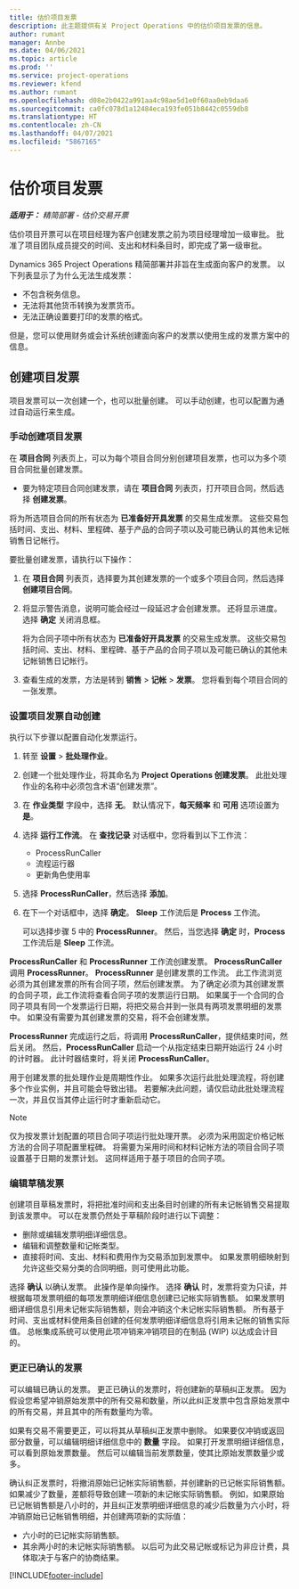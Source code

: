 ```yaml
---
title: 估价项目发票
description: 此主题提供有关 Project Operations 中的估价项目发票的信息。
author: rumant
manager: Annbe
ms.date: 04/06/2021
ms.topic: article
ms.prod: ''
ms.service: project-operations
ms.reviewer: kfend
ms.author: rumant
ms.openlocfilehash: d08e2b0422a991aa4c98ae5d1e0f60aa0eb9daa6
ms.sourcegitcommit: ca0fc078d1a12484eca193fe051b8442c0559db8
ms.translationtype: HT
ms.contentlocale: zh-CN
ms.lasthandoff: 04/07/2021
ms.locfileid: "5867165"
---
```

# <a name="proforma-project-pnvoices"></a>估价项目发票

_**适用于：** 精简部署 - 估价交易开票_

估价项目开票可以在项目经理为客户创建发票之前为项目经理增加一级审批。 批准了项目团队成员提交的时间、支出和材料条目时，即完成了第一级审批。

Dynamics 365 Project Operations 精简部署并非旨在生成面向客户的发票。 以下列表显示了为什么无法生成发票：

- 不包含税务信息。
- 无法将其他货币转换为发票货币。
- 无法正确设置要打印的发票的格式。

但是，您可以使用财务或会计系统创建面向客户的发票以使用生成的发票方案中的信息。

## <a name="creating-project-invoices"></a>创建项目发票

项目发票可以一次创建一个，也可以批量创建。 可以手动创建，也可以配置为通过自动运行来生成。

### <a name="manually-create-project-invoices"></a>手动创建项目发票 

在 **项目合同** 列表页上，可以为每个项目合同分别创建项目发票，也可以为多个项目合同批量创建发票。

   - 要为特定项目合同创建发票，请在 **项目合同** 列表页，打开项目合同，然后选择 **创建发票**。

   将为所选项目合同的所有状态为 **已准备好开具发票** 的交易生成发票。 这些交易包括时间、支出、材料、里程碑、基于产品的合同子项以及可能已确认的其他未记帐销售日记帐行。

要批量创建发票，请执行以下操作：

1. 在 **项目合同** 列表页，选择要为其创建发票的一个或多个项目合同，然后选择 **创建项目合同**。
2. 将显示警告消息，说明可能会经过一段延迟才会创建发票。 还将显示进度。 选择 **确定** 关闭消息框。

   将为合同子项中所有状态为 **已准备好开具发票** 的交易生成发票。 这些交易包括时间、支出、材料、里程碑、基于产品的合同子项以及可能已确认的其他未记帐销售日记帐行。

3. 查看生成的发票，方法是转到 **销售** \> **记帐** \> **发票**。 您将看到每个项目合同的一张发票。

### <a name="set-up-automated-creation-of-project-invoices"></a>设置项目发票自动创建 

执行以下步骤以配置自动化发票运行。

1. 转至 **设置** \> **批处理作业**。
2. 创建一个批处理作业，将其命名为 **Project Operations 创建发票**。 此批处理作业的名称中必须包含术语“创建发票”。
3. 在 **作业类型** 字段中，选择 **无**。 默认情况下，**每天频率** 和 **可用** 选项设置为 **是**。
4. 选择 **运行工作流**。 在 **查找记录** 对话框中，您将看到以下工作流：

    - ProcessRunCaller
    - 流程运行器
    - 更新角色使用率

5. 选择 **ProcessRunCaller**，然后选择 **添加**。
6. 在下一个对话框中，选择 **确定**。 **Sleep** 工作流后是 **Process** 工作流。

    可以选择步骤 5 中的 **ProcessRunner**。 然后，当您选择 **确定** 时，**Process** 工作流后是 **Sleep** 工作流。

**ProcessRunCaller** 和 **ProcessRunner** 工作流创建发票。 **ProcessRunCaller** 调用 **ProcessRunner**。 **ProcessRunner** 是创建发票的工作流。 此工作流浏览必须为其创建发票的所有合同子项，然后创建发票。 为了确定必须为其创建发票的合同子项，此工作流将查看合同子项的发票运行日期。 如果属于一个合同的合同子项具有同一个发票运行日期，将把交易合并到一张具有两项发票明细的发票中。 如果没有需要为其创建发票的交易，将不会创建发票。

**ProcessRunner** 完成运行之后，将调用 **ProcessRunCaller**，提供结束时间，然后关闭。 然后，**ProcessRunCaller** 启动一个从指定结束日期开始运行 24 小时的计时器。 此计时器结束时，将关闭 **ProcessRunCaller**。

用于创建发票的批处理作业是周期性作业。 如果多次运行此批处理流程，将创建多个作业实例，并且可能会导致出错。 若要解决此问题，请仅启动此批处理流程一次，并且仅当其停止运行时才重新启动它。

> [!NOTE]
> 仅为按发票计划配置的项目合同子项运行批处理开票。 必须为采用固定价格记帐方法的合同子项配置里程碑。 将需要为采用时间和材料记帐方法的项目合同子项设置基于日期的发票计划。 这同样适用于基于项目的合同子项。      
 
### <a name="edit-a-draft-invoice"></a>编辑草稿发票

创建项目草稿发票时，将把批准时间和支出条目时创建的所有未记帐销售交易提取到该发票中。 可以在发票仍然处于草稿阶段时进行以下调整：

- 删除或编辑发票明细详细信息。
- 编辑和调整数量和记帐类型。
- 直接将时间、支出、材料和费用作为交易添加到发票中。 如果发票明细映射到允许这些交易分类的合同明细，则可使用此功能。

选择 **确认** 以确认发票。 此操作是单向操作。 选择 **确认** 时，发票将变为只读，并根据每项发票明细的每项发票明细详细信息创建已记帐实际销售额。 如果发票明细详细信息引用未记帐实际销售额，则会冲销这个未记帐实际销售额。 所有基于时间、支出或材料使用条目创建的任何发票明细详细信息将引用未记帐的销售实际值。 总帐集成系统可以使用此项冲销来冲销项目的在制品 (WIP) 以达成会计目的。

### <a name="correct-a-confirmed-invoice"></a>更正已确认的发票

可以编辑已确认的发票。 更正已确认的发票时，将创建新的草稿纠正发票。 因为假设您希望冲销原始发票中的所有交易和数量，所以此纠正发票中包含原始发票中的所有交易，并且其中的所有数量均为零。

如果有交易不需要更正，可以将其从草稿纠正发票中删除。 如果要仅冲销或返回部分数量，可以编辑明细详细信息中的 **数量** 字段。 如果打开发票明细详细信息，可以看到原始发票数量。 然后可以编辑当前发票数量，使其比原始发票数量少或多。

确认纠正发票时，将撤消原始已记帐实际销售额，并创建新的已记帐实际销售额。 如果减少了数量，差额将导致创建一项新的未记帐实际销售额。 例如，如果原始已记帐销售额是八小时的，并且纠正发票明细详细信息的减少后数量为六小时，将冲销原始已记帐销售明细，并创建两项新的实际值：

- 六小时的已记帐实际销售额。
- 其余两小时的未记帐实际销售额。 以后可为此交易记帐或标记为非应计费，具体取决于与客户的协商结果。



[!INCLUDE[footer-include](../../includes/footer-banner.md)]
